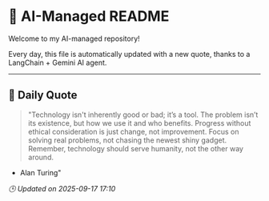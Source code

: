 # 🧠 AI-Managed README

Welcome to my AI-managed repository!

Every day, this file is automatically updated with a new quote, thanks to a LangChain + Gemini AI agent.

---

## 📅 Daily Quote

> "Technology isn't inherently good or bad; it’s a tool.
The problem isn’t its existence, but how we use it and who benefits.
Progress without ethical consideration is just change, not improvement.
Focus on solving real problems, not chasing the newest shiny gadget.
Remember, technology should serve humanity, not the other way around.
- Alan Turing"

*🕒 Updated on 2025-09-17 17:10*